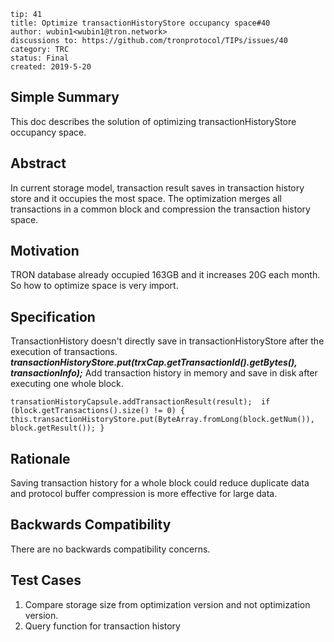 ```
tip: 41
title: Optimize transactionHistoryStore occupancy space#40
author: wubin1<wubin1@tron.network> 
discussions to: https://github.com/tronprotocol/TIPs/issues/40
category: TRC
status: Final
created: 2019-5-20
```

## Simple Summary

This doc describes the solution of optimizing transactionHistoryStore occupancy space.

## Abstract

In current storage model, transaction result saves in transaction history store and it occupies the most space.
The optimization merges all transactions in a common block and compression the transaction history space.

## Motivation

TRON database already occupied 163GB and it increases 20G each month. So how to optimize space is very import.

## Specification

TransactionHistory doesn't directly save in transactionHistoryStore after the execution of transactions.
**_transactionHistoryStore.put(trxCap.getTransactionId().getBytes(), transactionInfo);_**
Add transaction history in memory and save in disk after executing one whole block.
 
` transationHistoryCapsule.addTransactionResult(result); 
      if (block.getTransactions().size() != 0) {
       this.transactionHistoryStore.put(ByteArray.fromLong(block.getNum()), block.getResult());
     } `

## Rationale
Saving transaction history for a whole block could reduce duplicate data and protocol buffer compression is more effective for large data.

## Backwards Compatibility

There are no backwards compatibility concerns.

## Test Cases

1. Compare storage size from optimization version and not optimization version.
2. Query function for transaction history

